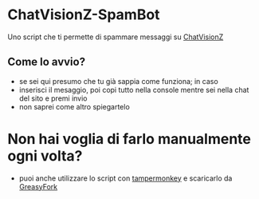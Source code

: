 # ChatVisionZ-SpamBot
Uno script che ti permette di spammare messaggi su [ChatVisionZ](chatvisionz.com)

## Come lo avvio?

- se sei qui presumo che tu già sappia come funziona; in caso
- inserisci il mesaggio, poi copi tutto nella console mentre sei nella chat del sito e premi invio
- non saprei come altro spiegartelo

# Non hai voglia di farlo manualmente ogni volta?

- puoi anche utilizzare lo script con [tampermonkey](https://www.tampermonkey.net/) e scaricarlo da [GreasyFork](https://greasyfork.org/it/scripts/498908-chatvisionz-spam-bot)
